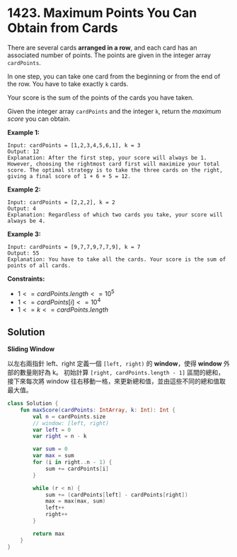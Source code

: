 # 1423. Maximum Points You Can Obtain from Cards

There are several cards **arranged in a row**, and each card has an associated number of points. The points are given in the integer array `cardPoints`.

In one step, you can take one card from the beginning or from the end of the row. You have to take exactly `k` cards.

Your score is the sum of the points of the cards you have taken.

Given the integer array `cardPoints` and the integer `k`, return the *maximum score* you can obtain.

**Example 1:**
```
Input: cardPoints = [1,2,3,4,5,6,1], k = 3
Output: 12
Explanation: After the first step, your score will always be 1. However, choosing the rightmost card first will maximize your total score. The optimal strategy is to take the three cards on the right, giving a final score of 1 + 6 + 5 = 12.
```
**Example 2:**
```
Input: cardPoints = [2,2,2], k = 2
Output: 4
Explanation: Regardless of which two cards you take, your score will always be 4.
```
**Example 3:**
```
Input: cardPoints = [9,7,7,9,7,7,9], k = 7
Output: 55
Explanation: You have to take all the cards. Your score is the sum of points of all cards.
``` 

**Constraints:**

- $1 <= cardPoints.length <= 10^5$
- $1 <= cardPoints[i] <= 10^4$
- $1 <= k <= cardPoints.length$

## Solution
**Sliding Window**

以左右兩指針 left、right 定義一個 `[left, right)` 的 **window**，使得 **window** 外部的數量剛好為 k。
初始計算 `[right, cardPoints.length - 1]` 區間的總和，接下來每次將 window 往右移動一格，來更新總和值，並由這些不同的總和值取最大值。

```kotlin
class Solution {
    fun maxScore(cardPoints: IntArray, k: Int): Int {
        val n = cardPoints.size
        // window: [left, right)
        var left = 0
        var right = n - k

        var sum = 0
        var max = sum
        for (i in right..n - 1) {
            sum += cardPoints[i]
        }

        while (r < n) {
            sum += (cardPoints[left] - cardPoints[right])
            max = max(max, sum)
            left++
            right++
        }

        return max
    }
}
```